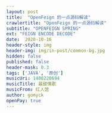 ```yaml
---
layout: post
title:  "OpenFeign 的一点源码解读"
crawlertitle: "OpenFeign 的一点源码解读"
subtitle: "OPENFEIGN SPRING"
ext: "FEIGN ENCODE DECODE"
date:  2020-10-16
header-style: img
header-img: img/in-post/common-bg.jpg
hidden: false
published: false
header-mask: 0.3
tags: ['JAVA', '原创']
musicUri: 1408220694
musicTitle: 最甜情歌
musicFrom: 红人馆
author: gomyck
openPay: true
---
```


